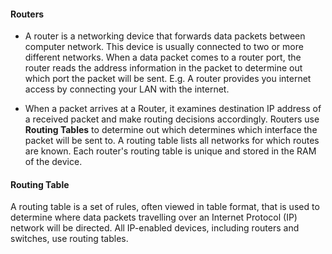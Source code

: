 #### Routers
- A router is a networking device that forwards data packets between computer network. This device is usually connected to two or more different networks. When a data packet comes to a router port, the router reads the address information in the packet to determine out which port the packet will be sent.
  E.g. A  router provides you internet access by connecting your LAN with the internet.

- When a packet arrives at a Router, it examines destination IP address of a received packet and make routing decisions accordingly. Routers use **Routing Tables** to determine out which determines which interface the packet will be sent to. A routing table lists all networks for which routes are known. Each router's routing table is unique and stored in the RAM of the device.

#### Routing Table
A routing table is a set of rules, often viewed in table format, that is used to determine where data packets travelling over an Internet Protocol (IP) network will be directed. All IP-enabled devices, including routers and switches, use  routing tables.